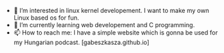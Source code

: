 - 👀 I’m interested in linux kernel developement. I want to make my own Linux based os for fun.
- 🌱 I’m currently learning web developement and C programming.
- 📫 How to reach me: I have a simple website which is gonna be used for my Hungarian podcast. [gabeszkasza.github.io]

<!---
gabeszkasza/gabeszkasza is a ✨ special ✨ repository because its `README.md` (this file) appears on your GitHub profile.
You can click the Preview link to take a look at your changes.
--->
